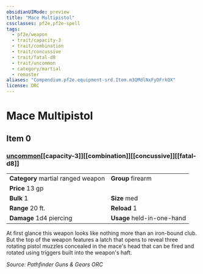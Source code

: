 ```yaml
---
obsidianUIMode: preview
title: "Mace Multipistol"
cssclasses: pf2e,pf2e-spell
tags:
  - pf2e/weapon
  - trait/capacity-3
  - trait/combination
  - trait/concussive
  - trait/fatal-d8
  - trait/uncommon
  - category/martial
  - remaster
aliases: "Compendium.pf2e.equipment-srd.Item.m3QMdlNxFyDFrkQX"
license: ORC
---
```

# Mace Multipistol
## Item 0
### [uncommon](uncommon "Uncommon Rarity Trait")[[capacity-3]][[combination]][[concussive]][[fatal-d8]]

|  |  |
| -- | -- |
| **Category** martial ranged weapon | **Group** firearm |
| **Price** 13 gp |  |
| **Bulk** 1 | **Size** med |
|**Range** 20 ft.| **Reload** 1|
| **Damage** 1d4 piercing  | **Usage** held-in-one-hand |



At first glance this weapon looks like nothing more than an iron-bound club. But the top of the weapon features a latch that opens to reveal three rotating pistol muzzles concealed in the mace's head that can be fired and rotated using triggers built into the weapon's haft.

*Source: Pathfinder Guns & Gears*
*ORC*